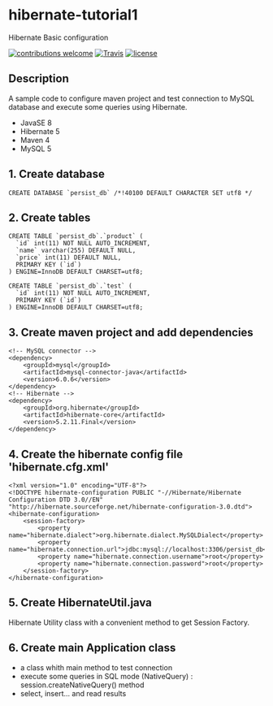 # hibernate-tutorial1
Hibernate Basic configuration

[![contributions welcome](https://img.shields.io/badge/contributions-welcome-brightgreen.svg?style=flat)](https://github.com/nfriaa/hibernate-tutorial1/issues) [![Travis](https://img.shields.io/travis/rust-lang/rust.svg)](https://github.com/nfriaa/hibernate-tutorial1) [![license](https://img.shields.io/github/license/mashape/apistatus.svg)](https://github.com/nfriaa/hibernate-tutorial1/blob/master/LICENSE)

## Description
A sample code to configure maven project and test connection to MySQL database and execute some queries using Hibernate.
* JavaSE 8
* Hibernate 5
* Maven 4
* MySQL 5

## 1. Create database
```
CREATE DATABASE `persist_db` /*!40100 DEFAULT CHARACTER SET utf8 */
```

## 2. Create tables
```
CREATE TABLE `persist_db`.`product` (
  `id` int(11) NOT NULL AUTO_INCREMENT,
  `name` varchar(255) DEFAULT NULL,
  `price` int(11) DEFAULT NULL,
  PRIMARY KEY (`id`)
) ENGINE=InnoDB DEFAULT CHARSET=utf8;

CREATE TABLE `persist_db`.`test` (
  `id` int(11) NOT NULL AUTO_INCREMENT,
  PRIMARY KEY (`id`)
) ENGINE=InnoDB DEFAULT CHARSET=utf8;
```

## 3. Create maven project and add dependencies
```
<!-- MySQL connector -->
<dependency>
    <groupId>mysql</groupId>
    <artifactId>mysql-connector-java</artifactId>
    <version>6.0.6</version>
</dependency>
<!-- Hibernate -->
<dependency>
    <groupId>org.hibernate</groupId>
    <artifactId>hibernate-core</artifactId>
    <version>5.2.11.Final</version>
</dependency>
```

## 4. Create the hibernate config file 'hibernate.cfg.xml'
```
<?xml version="1.0" encoding="UTF-8"?>
<!DOCTYPE hibernate-configuration PUBLIC "-//Hibernate/Hibernate Configuration DTD 3.0//EN" "http://hibernate.sourceforge.net/hibernate-configuration-3.0.dtd">
<hibernate-configuration>
    <session-factory>
        <property name="hibernate.dialect">org.hibernate.dialect.MySQLDialect</property>
        <property name="hibernate.connection.url">jdbc:mysql://localhost:3306/persist_db</property>
        <property name="hibernate.connection.username">root</property>
        <property name="hibernate.connection.password">root</property>
    </session-factory>
</hibernate-configuration>
```

## 5. Create HibernateUtil.java 
Hibernate Utility class with a convenient method to get Session Factory.

## 6. Create main Application class
* a class whith main method to test connection
* execute some queries in SQL mode (NativeQuery) : session.createNativeQuery() method
* select, insert... and read results
